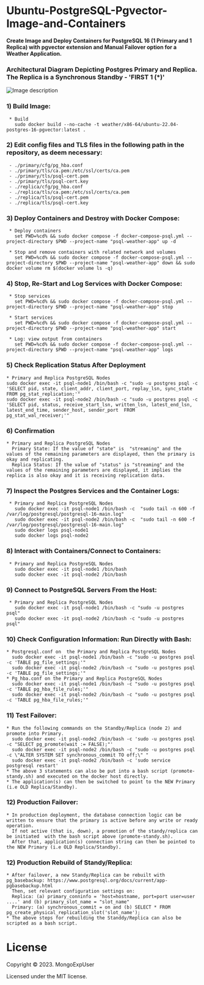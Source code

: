 
# Ubuntu-PostgreSQL-Pgvector-Image-and-Containers

<strong> Create Image and Deploy Containers for PostgreSQL 16 (1 Primary and 1 Replica) with pgvector extension and Manual Failover option for a Weather Application.</strong>

### Architectural Diagram Depicting Postgres Primary and Replica. The Replica is a Synchronous Standby - 'FIRST 1 (*)'
![Image description](https://github.com/MongoExpUser/Ubuntu-PostgreSQL-Pgvector-Image-and-Containers/blob/main/pgsql-pgvector-lambda-arch.png)

### 1) Build Image:                                                                                             
     * Build
       sudo docker build --no-cache -t weather/x86-64/ubuntu-22.04-postgres-16-pgvector:latest .

### 2) Edit config files and TLS files in the following path in the repository, as deem necessary:    
     - ./primary/cfg/pg_hba.conf         
     - ./primary/tls/ca.pem:/etc/ssl/certs/ca.pem
     - ./primary/tls/psql-cert.pem
     - ./primary/tls/psql-cert.key
     - ./replica/cfg/pg_hba.conf         
     - ./replica/tls/ca.pem:/etc/ssl/certs/ca.pem
     - ./replica/tls/psql-cert.pem
     - ./replica/tls/psql-cert.key

### 3) Deploy Containers and Destroy with Docker Compose:                                                                                             
     * Deploy containers 
       set PWD=%cd% && sudo docker compose -f docker-compose-psql.yml --project-directory $PWD --project-name "psql-weather-app" up -d
     
     * Stop and remove containers with related network and volumes
       set PWD=%cd% && sudo docker compose -f docker-compose-psql.yml --project-directory $PWD --project-name "psql-weather-app" down && sudo docker volume rm $(docker volume ls -q)

### 4) Stop, Re-Start and Log Services with Docker Compose: 
     * Stop services
       set PWD=%cd% && sudo docker compose -f docker-compose-psql.yml --project-directory $PWD --project-name "psql-weather-app" stop
     
     * Start services
       set PWD=%cd% && sudo docker compose -f docker-compose-psql.yml --project-directory $PWD --project-name "psql-weather-app" start
     
     * Log: view output from containers
       set PWD=%cd% && sudo docker compose -f docker-compose-psql.yml --project-directory $PWD --project-name "psql-weather-app" logs 

### 5) Check Replication Status After Deployment
    * Primary and Replica PostgreSQL Nodes
    sudo docker exec -it psql-node1 /bin/bash -c "sudo -u postgres psql -c 'SELECT pid, state, client_addr, client_port, replay_lsn, sync_state FROM pg_stat_replication;'"
    sudo docker exec -it psql-node2 /bin/bash -c "sudo -u postgres psql -c 'SELECT pid, status, receive_start_lsn, written_lsn, latest_end_lsn, latest_end_time, sender_host, sender_port  FROM pg_stat_wal_receiver;'"


### 6) Confirmation
    * Primary and Replica PostgreSQL Nodes
      Primary State: If the value of "state" is  "streaming" and the values of the remaining parameters are displayed, then the primary is okay and replicating.
      Replica Status: If the value of "status" is "streaming" and the values of the remaining parameters are displayed, it implies the replica is also okay and it is receiving replication data.


### 7) Inspect the Postgres Services and the Container Logs:
     * Primary and Replica PostgreSQL Nodes
       sudo docker exec -it psql-node1 /bin/bash -c  "sudo tail -n 600 -f  /var/log/postgresql/postgresql-16-main.log"
       sudo docker exec -it psql-node2 /bin/bash -c  "sudo tail -n 600 -f  /var/log/postgresql/postgresql-16-main.log"
       sudo docker logs psql-node1 
       sudo docker logs psql-node2

### 8) Interact with Containers/Connect to Containers:                                                                                             
     * Primary and Replica PostgreSQL Nodes
       sudo docker exec -it psql-node1 /bin/bash
       sudo docker exec -it psql-node2 /bin/bash
     
### 9) Connect to PostgreSQL Servers From the Host:                                                                                          
     * Primary and Replica PostgreSQL Nodes
       sudo docker exec -it psql-node1 /bin/bash -c "sudo -u postgres psql"
       sudo docker exec -it psql-node2 /bin/bash -c "sudo -u postgres psql"

### 10) Check Configuration Information: Run Directly with Bash:                                                                                                                    
    * Postgresql.conf on  the Primary and Replica PostgreSQL Nodes
      sudo docker exec -it psql-node1 /bin/bash -c "sudo -u postgres psql -c 'TABLE pg_file_settings;'"
      sudo docker exec -it psql-node2 /bin/bash -c "sudo -u postgres psql -c 'TABLE pg_file_settings;'"
    * Pg_hba.conf on the Primary and Replica PostgreSQL Nodes
      sudo docker exec -it psql-node1 /bin/bash -c "sudo -u postgres psql -c 'TABLE pg_hba_file_rules;'"
      sudo docker exec -it psql-node2 /bin/bash -c "sudo -u postgres psql -c 'TABLE pg_hba_file_rules;'"

### 11) Test Failover:
    * Run the following commands on the Standby/Replica (node 2) and promote into Primary.
      sudo docker exec -it psql-node2 /bin/bash -c 'sudo -u postgres psql -c "SELECT pg_promote(wait := FALSE);"'
      sudo docker exec -it psql-node2 /bin/bash -c "sudo -u postgres psql -c \"ALTER SYSTEM SET synchronous_commit TO off;\" "
      sudo docker exec -it psql-node2 /bin/bash -c 'sudo service postgresql restart'
    * The above 3 statements can also be put into a bash script (promote-standy.sh) and executed on the docker host directly.
    * The application(s) can then be switched to point to the NEW Primary (i.e OLD Replica/Standby).

 ### 12) Production Failover:   
    * In production deployment, the database connection logic can be written to ensure that the primary is active before any write or ready operation. 
      If not active (that is, down), a promotion of the standy/replica can be initiated  with the bash script above (promote-standy.sh).
      After that, application(s) connection string can then be pointed to the NEW Primary (i.e OLD Replica/Standby).

 ### 12) Production Rebuild of Standy/Replica:   
    * After failover, a new Standy/Replica can be rebuilt with pg_basebackup: https://www.postgresql.org/docs/current/app-pgbasebackup.html
      Then, set relevant configuration settings on:
      Replica: (a) primary_conninfo = 'host=hostname, port=port user=user ....' and (b) primary_slot_name = "slot_name" 
      Primary: (a) synchronous_commit = on and (b) SELECT * FROM pg_create_physical_replication_slot('slot_name');
    * The above steps for rebuilding the Standdy/Replica can also be scripted as a bash script.
      
    



# License

Copyright © 2023. MongoExpUser

Licensed under the MIT license.
